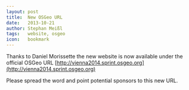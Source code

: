```yaml
---
layout: post
title:  New OSGeo URL
date:   2013-10-21
author: Stephan Meißl
tags:   website, osgeo
icon:   bookmark
---
```


Thanks to Daniel Morissette the new website is now available under the official OSGeo URL [http://vienna2014.sprint.osgeo.org](http://vienna2014.sprint.osgeo.org)

Please spread the word and point potential sponsors to this new URL.
